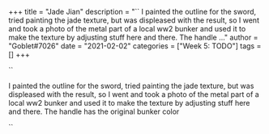 +++
title = "Jade Jian"
description = "``  I painted the outline for the sword, tried painting the jade texture, but was displeased with the result, so I went and took a photo of the metal part of a local ww2 bunker and used it to make the texture by adjusting stuff here and there. The handle ..."
author = "Goblet#7026"
date = "2021-02-02"
categories = ["Week 5: TODO"]
tags = []
+++

``

I painted the outline for the sword, tried painting the jade texture, but was displeased with the result, so I went and took a photo of the metal part of a local ww2 bunker and used it to make the texture by adjusting stuff here and there. The handle has the original bunker color

``
